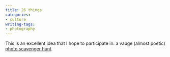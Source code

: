 ```yaml
---
title: 26 things
categories:
- culture
writing-tags:
- photography
---
```


This is an excellent idea that I hope to participate in: a vauge (almost poetic) [photo scavenger hunt][1].

   [1]: http://www.sh1ft.org/26things/
